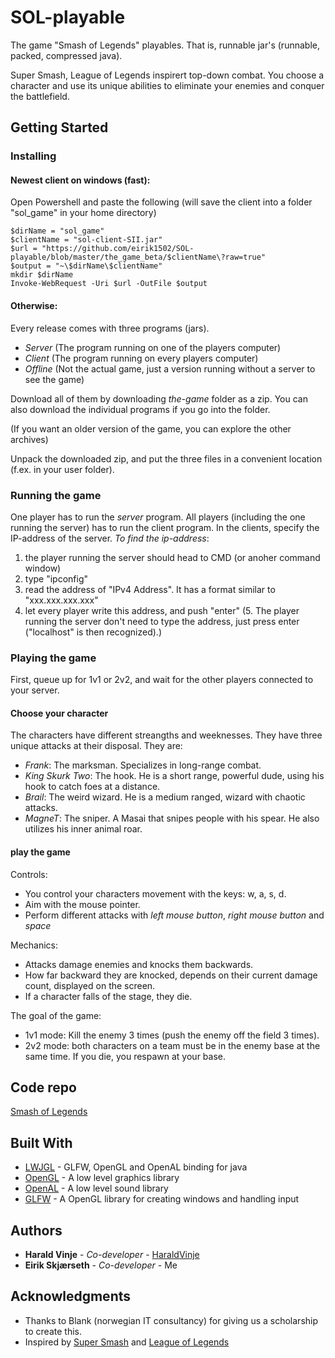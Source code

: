 # SOL-playable

The game "Smash of Legends" playables. That is, runnable jar's (runnable, packed, compressed java).

Super Smash, League of Legends inspirert top-down combat.
You choose a character and use its unique abilities to eliminate your enemies and conquer the battlefield.

## Getting Started

### Installing
#### Newest client on windows (fast):

Open Powershell and paste the following (will save the client into a folder "sol_game" in your home directory)
```
$dirName = "sol_game"
$clientName = "sol-client-SII.jar"
$url = "https://github.com/eirik1502/SOL-playable/blob/master/the_game_beta/$clientName\?raw=true"
$output = "~\$dirName\$clientName"
mkdir $dirName
Invoke-WebRequest -Uri $url -OutFile $output
```

#### Otherwise:
Every release comes with three programs (jars).
 - *Server* (The program running on one of the players computer)
 - *Client* (The program running on every players computer)
 - *Offline* (Not the actual game, just a version running without a server to see the game)

Download all of them by downloading *the-game* folder as a zip.
You can also download the individual programs if you go into the folder.

(If you want an older version of the game, you can explore the other archives)

Unpack the downloaded zip, and put the three files in a convenient location (f.ex. in your user folder).


### Running the game

One player has to run the *server* program.
All players (including the one running the server) has to run the client program.
In the clients, specify the IP-address of the server. *To find the ip-address*:
  1. the player running the server should head to CMD (or anoher command window)
  2. type "ipconfig"
  3. read the address of "IPv4 Address". It has a format similar to "xxx.xxx.xxx.xxx"
  4. let every player write this address, and push "enter"
  (5. The player running the server don't need to type the address, just press enter ("localhost" is then recognized).)

### Playing the game

First, queue up for 1v1 or 2v2, and wait for the other players connected to your server.

#### Choose your character
The characters have different streangths and weeknesses. They have three unique attacks at their disposal. They are:
- *Frank*: The marksman. Specializes in long-range combat.
- *King Skurk Two*: The hook. He is a short range, powerful dude, using his hook to catch foes at a distance.
- *Brail*: The weird wizard. He is a medium ranged, wizard with chaotic attacks.
- *MagneT*: The sniper. A Masai that snipes people with his spear. He also utilizes his inner animal roar.

#### play the game

Controls:
- You control your characters movement with the keys: w, a, s, d.
- Aim with the mouse pointer.
- Perform different attacks with *left mouse button*, *right mouse button* and *space*

Mechanics:
- Attacks damage enemies and knocks them backwards.
- How far backward they are knocked, depends on their current damage count, displayed on the screen.
- If a character falls of the stage, they die.

The goal of the game:
- 1v1 mode: Kill the enemy 3 times (push the enemy off the field 3 times).
- 2v2 mode: both characters on a team must be in the enemy base at the same time. If you die, you respawn at your base.

## Code repo

[Smash of Legends](https://github.com/haraldvinje/sol)

## Built With

* [LWJGL](https://www.lwjgl.org/) - GLFW, OpenGL and OpenAL binding for java
* [OpenGL](https://www.opengl.org/) - A low level graphics library
* [OpenAL](https://www.openal.org/) - A low level sound library
* [GLFW](https://www.glfw.org/) - A OpenGL library for creating windows and handling input

## Authors

* **Harald Vinje** - *Co-developer* - [HaraldVinje](https://github.com/haraldvinje)
* **Eirik Skjærseth** - *Co-developer* - Me


## Acknowledgments

* Thanks to Blank (norwegian IT consultancy) for giving us a scholarship to create this.
* Inspired by [Super Smash](https://www.smashbros.com/en_US/) and [League of Legends](https://play.eune.leagueoflegends.com/en_PL)
